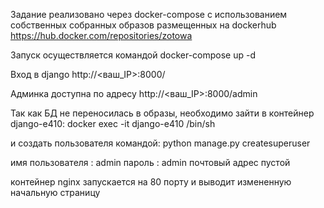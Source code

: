 Задание реализовано через docker-compose c использованием собственных собранных
образов размещенных на dockerhub https://hub.docker.com/repositories/zotowa

Запуск осуществляется командой docker-compose up -d

Вход в django http://<ваш_IP>:8000/

Админка доступна по адресу http://<ваш_IP>:8000/admin

Так как БД не переносилась в образы, необходимо зайти в контейнер django-e410:
docker exec -it django-e410 /bin/sh

и создать пользователя командой:
python manage.py createsuperuser

имя пользователя : admin
пароль : admin
почтовый адрес пустой

контейнер nginx запускается на 80 порту и выводит измененную начальную страницу     